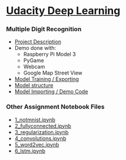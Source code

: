 # [Udacity Deep Learning](https://classroom.udacity.com/courses/ud730)

### Multiple Digit Recognition

- [Project Description](https://classroom.udacity.com/courses/ud730/lessons/224c71d3-9dc3-4cb5-abca-f8d12fce5cfa/concepts/f4215f02-b293-476c-97fa-c1e6ed83979b)
- Demo done with:
    - Raspberry Pi Model 3
    - PyGame
    - Webcam
    - Google Map Street View
- [Model Training / Exporting](https://github.com/r96941046/Udacity-Deep-Learning/blob/master/Final%20Assignment%20Identify%20Multiple%20Digits.ipynb)
- [Model structure](https://github.com/r96941046/Udacity-Deep-Learning/blob/master/model.png)
- [Model Importing / Demo Code](https://github.com/r96941046/Udacity-Deep-Learning/blob/master/pi.py)

### Other Assignment Notebook Files

- [1_notmnist.ipynb](https://github.com/r96941046/Udacity-Deep-Learning/blob/master/1_notmnist.ipynb)
- [2_fullyconnected.ipynb](https://github.com/r96941046/Udacity-Deep-Learning/blob/master/2_fullyconnected.ipynb)
- [3_regularization.ipynb](https://github.com/r96941046/Udacity-Deep-Learning/blob/master/3_regularization.ipynb)
- [4_convolutions.ipynb](https://github.com/r96941046/Udacity-Deep-Learning/blob/master/4_convolutions.ipynb)
- [5_word2vec.ipynb](https://github.com/r96941046/Udacity-Deep-Learning/blob/master/5_word2vec.ipynb)
- [6_lstm.ipynb](https://github.com/r96941046/Udacity-Deep-Learning/blob/master/6_lstm.ipynb)
